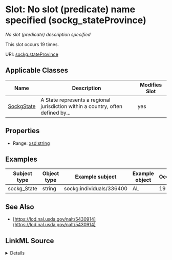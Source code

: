 

# Slot: No slot (predicate) name specified (sockg_stateProvince)


_No slot (predicate) description specified_






This slot occurs 19 times.


URI: [sockg:stateProvince](https://idir.uta.edu/sockg-ontology/docs/stateProvince)



<!-- no inheritance hierarchy -->





## Applicable Classes

| Name | Description | Modifies Slot |
| --- | --- | --- |
| [SockgState](../classes/SockgState.md) | A State represents a regional jurisdiction within a country, often defined by... |  yes  |







## Properties

* Range: [xsd:string](http://www.w3.org/2001/XMLSchema#string)






## Examples

| Subject type | Object type | Example subject | Example object | Occurrences |
| --- | --- | --- | --- | --- |
| sockg_State | string | sockg:individuals/336400 | AL | 19 |


## See Also

* [https://lod.nal.usda.gov/nalt/5430914](https://lod.nal.usda.gov/nalt/5430914)



## LinkML Source

<details>

```yaml
name: sockg_stateProvince
annotations:
  count:
    tag: count
    value: 19
description: No slot (predicate) description specified
title: No slot (predicate) name specified
examples:
- object:
    example_object: AL
    example_object_type: string
    example_predicate: sockg:stateProvince
    example_subject: sockg:individuals/336400
    example_subject_type: sockg_State
from_schema: soc-kg
see_also:
- https://lod.nal.usda.gov/nalt/5430914
rank: 1000
domain: sockg_State
slot_uri: sockg:stateProvince
alias: sockg_stateProvince
domain_of:
- sockg_State
range: string

```
</details>